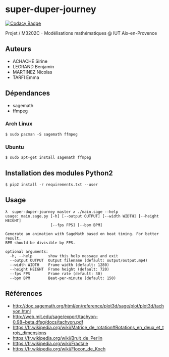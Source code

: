 # super-duper-journey

[![Codacy Badge](https://api.codacy.com/project/badge/Grade/5b78a1524ac64e8eb275ff96d4caf404)](https://www.codacy.com?utm_source=github.com&amp;utm_medium=referral&amp;utm_content=Xartrick/super-duper-journey&amp;utm_campaign=Badge_Grade)

Projet / M3202C - Modélisations mathématiques @ IUT Aix-en-Provence

## Auteurs

* ACHACHE Sirine
* LEGRAND Benjamin
* MARTINEZ Nicolas
* TARFI Emma

## Dépendances

* sagemath
* ffmpeg

### Arch Linux

```
$ sudo pacman -S sagemath ffmpeg
```

### Ubuntu

```
$ sudo apt-get install sagemath ffmpeg
```

## Installation des modules Python2

```
$ pip2 install -r requirements.txt --user
```

## Usage

```
λ  super-duper-journey master ✗ ./main.sage --help
usage: main.sage.py [-h] [--output OUTPUT] [--width WIDTH] [--height HEIGHT]
                    [--fps FPS] [--bpm BPM]

Generate an animation with SageMath based on beat timing. For better result,
BPM should be divisible by FPS.

optional arguments:
  -h, --help       show this help message and exit
  --output OUTPUT  Output filename (default: output/output.mp4)
  --width WIDTH    Frame width (default: 1280)
  --height HEIGHT  Frame height (default: 720)
  --fps FPS        Frame rate (default: 30)
  --bpm BPM        Beat-per-minute (default: 150)
```

## Références

* http://doc.sagemath.org/html/en/reference/plot3d/sage/plot/plot3d/tachyon.html
* http://web.mit.edu/sage/export/tachyon-0.98~beta.dfsg/docs/tachyon.pdf
* https://fr.wikipedia.org/wiki/Matrice_de_rotation#Rotations_en_deux_et_trois_dimensions
* https://fr.wikipedia.org/wiki/Bruit_de_Perlin
* https://fr.wikipedia.org/wiki/Fractale
* https://fr.wikipedia.org/wiki/Flocon_de_Koch
